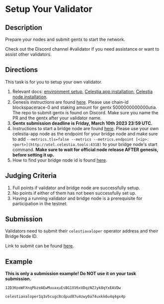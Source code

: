 # Setup Your Validator

## Description

Prepare your nodes and submit gentx to start the network.

Check out the Discord channel #validator if you need assistance
or want to assist other validators.

## Directions

This task is for you to setup your own validator.

1. Relevant docs: [environment setup](https://docs.celestia.org/nodes/environment/), [Celestia app installation](https://docs.celestia.org/nodes/celestia-app/), [Celestia node installation](https://docs.celestia.org/nodes/celestia-node/).
2. Genesis instructions are found [here](https://docs.celestia.org/nodes/celestia-app-commands#signing-genesis-for-a-new-network).
   Please use chain-id blockspacerace-0 and staking amount for gentx 5000000000000utia. The repo to submit gentx is
   found on Discord. Make sure you name the PR and the gentx after your validator name.
3. **Gentx submission deadline is Friday, March 10th 2023 23:59 UTC.**
3. Instructions to start a bridge node are found [here](https://docs.celestia.org/nodes/bridge-node/#deploy-the-celestia-bridge-node).
   Please use your own celestia-app node as the endpoint for your bridge node and make sure to add `--metrics.tls=false --metrics --metrics.endpoint [<ip>:<port>](http://otel.celestia.tools:4318)` to your bridge node's start command. **Make sure to wait for official node release AFTER genesis, before setting it up.**
4. How to find your bridge node id is found [here](https://docs.celestia.org/developers/node-api/#post-p2pinfo).

## Judging Criteria

1. Full points if validator and bridge node are successfully setup.
2. No points if either of them has not been successfully set up.
3. Having a running validator and bridge node is a prerequisite for participation in the testnet.

## Submission

Validators need to submit their `celestiavaloper` operator address and their Bridge Node ID.

Link to submit can be found [here](https://celestia.knack.com/theblockspacerace#testnet-portal).

## Example

**This is only a submission example! Do NOT use it on your task submission.**

`12D3KooWFXnqPbzeAEwMuuaxuEsBG1XV6xVDqzNZJyk8qYxEAVDw`

`celestiavaloper1q3v5cugc8cdpud87u4zwy0a74uxkk6u4q4gx4p`
